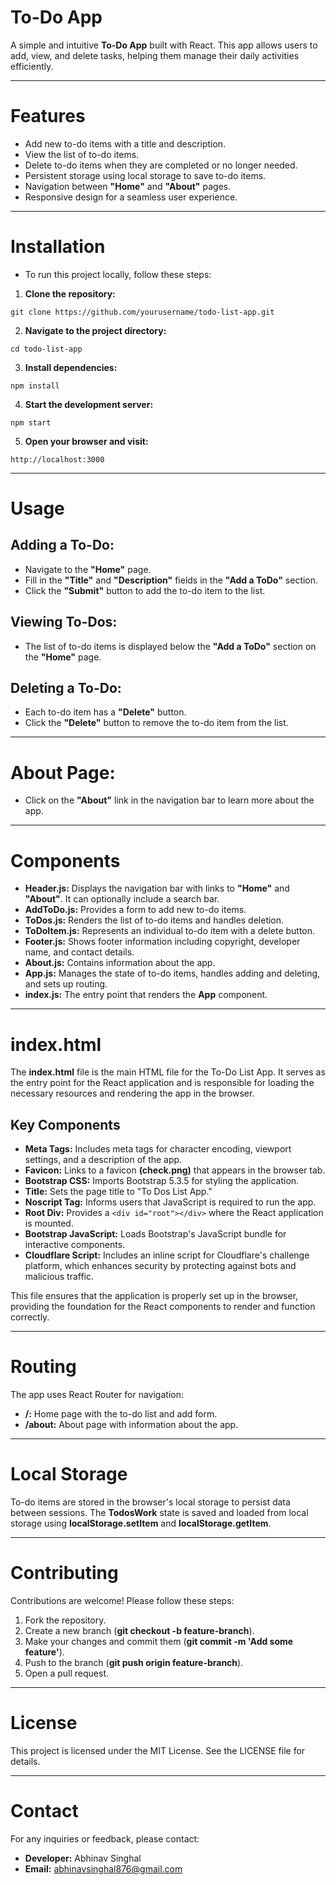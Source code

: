 # To-Do App
A simple and intuitive **To-Do App** built with React. This app allows users to add, view, and delete tasks, helping them manage their daily activities efficiently.

---

# Features
- Add new to-do items with a title and description.
- View the list of to-do items.
- Delete to-do items when they are completed or no longer needed.
- Persistent storage using local storage to save to-do items.
- Navigation between **"Home"** and **"About"** pages.
- Responsive design for a seamless user experience.

---

# Installation
- To run this project locally, follow these steps:
1. **Clone the repository:**
```
git clone https://github.com/yourusername/todo-list-app.git
```
2. **Navigate to the project directory:**
```
cd todo-list-app
```
3. **Install dependencies:**
```
npm install
```
4. **Start the development server:**
```
npm start
```
5. **Open your browser and visit:**
```
http://localhost:3000
```

---

# Usage

## Adding a To-Do:
- Navigate to the **"Home"** page.
- Fill in the **"Title"** and **"Description"** fields in the **"Add a ToDo"** section.
- Click the **"Submit"** button to add the to-do item to the list.

## Viewing To-Dos:
- The list of to-do items is displayed below the **"Add a ToDo"** section on the **"Home"** page.

## Deleting a To-Do:
- Each to-do item has a **"Delete"** button.
- Click the **"Delete"** button to remove the to-do item from the list.

---

# About Page:
- Click on the **"About"** link in the navigation bar to learn more about the app.

---

# Components
- **Header.js:** Displays the navigation bar with links to **"Home"** and **"About"**. It can optionally include a search bar.
- **AddToDo.js:** Provides a form to add new to-do items.
- **ToDos.js:** Renders the list of to-do items and handles deletion.
- **ToDoItem.js:** Represents an individual to-do item with a delete button.
- **Footer.js:** Shows footer information including copyright, developer name, and contact details.
- **About.js:** Contains information about the app.
- **App.js:** Manages the state of to-do items, handles adding and deleting, and sets up routing.
- **index.js:** The entry point that renders the **App** component.

---

# index.html
The **index.html** file is the main HTML file for the To-Do List App. It serves as the entry point for the React application and is responsible for loading the necessary resources and rendering the app in the browser.

## Key Components
- **Meta Tags:** Includes meta tags for character encoding, viewport settings, and a description of the app.
- **Favicon:** Links to a favicon **(check.png)** that appears in the browser tab.
- **Bootstrap CSS:** Imports Bootstrap 5.3.5 for styling the application.
- **Title:** Sets the page title to "To Dos List App."
- **Noscript Tag:** Informs users that JavaScript is required to run the app.
- **Root Div:** Provides a ```<div id="root"></div>``` where the React application is mounted.
- **Bootstrap JavaScript:** Loads Bootstrap's JavaScript bundle for interactive components.
- **Cloudflare Script:** Includes an inline script for Cloudflare's challenge platform, which enhances security by protecting against bots and malicious traffic.

This file ensures that the application is properly set up in the browser, providing the foundation for the React components to render and function correctly.

---

# Routing
The app uses React Router for navigation:
- **/:** Home page with the to-do list and add form.
- **/about:** About page with information about the app.

---

# Local Storage
To-do items are stored in the browser's local storage to persist data between sessions. The **TodosWork** state is saved and loaded from local storage using **localStorage.setItem** and **localStorage.getItem**.

---

# Contributing
Contributions are welcome! Please follow these steps:
1. Fork the repository.
2. Create a new branch (**git checkout -b feature-branch**).
3. Make your changes and commit them (**git commit -m 'Add some feature'**).
4. Push to the branch (**git push origin feature-branch**).
5. Open a pull request.

---

# License
This project is licensed under the MIT License. See the LICENSE file for details.

---

# Contact
For any inquiries or feedback, please contact:
- **Developer:** Abhinav Singhal
- **Email:** abhinavsinghal876@gmail.com